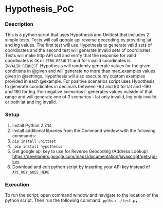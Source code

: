 # Hypothesis_PoC
### Description
This is a python script that uses Hypothesis and Unittest that includes 2 simple tests. Tests will call google api reverse geocoding by providing lat and lng values. The first test will use Hypothesis to generate valid sets of coordinates and the second test will generate invalid sets of coordinates. Tests will make http API call and verify that the response for valid coordinates is  `OK` or `ZERO_RESULTS` and for invalid coordinates is `INVALID_REQUEST`. Hypothesis will randomly generate values for the given conditions in @given and will generate no more than max_examples values given in @settings. Hypothesis will also execute my custom examples provided in each @example. For positive scenarios script uses Hypothesis to generate coordinates in decimals between -90 and 90 for lat and -180 and 180 for lng. For negative scenarios it generates values outside of that range and will generate one of 3 scenarios - lat only invalid, lng only invalid, or both lat and lng invalid.

### Setup 

1. Install Python 2.7.14
2. Install additional libraries from the Command window with the following commands:
  1.  `pip install unittest`
  2.  ` pip install hypothesis`
3. Get google api key to use for Reverse Geocoding (Address Lookup) https://developers.google.com/maps/documentation/javascript/get-api-key
4. Download and edit python script by inserting your API key instead of `API_KEY_GOES_HERE`

### Execution
To run the script, open command window and navigate to the location of the python script. Then run the following command: 
`python ./test.py`
